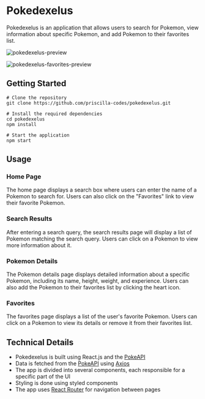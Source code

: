 # Pokedexelus
Pokedexelus is an application that allows users to search for Pokemon, view information about specific Pokemon, and add Pokemon to their favorites list.
                              
![pokedexelus-preview](https://user-images.githubusercontent.com/10909592/230292598-6b0190de-d3bf-4d7a-a7a3-4262eae7ef10.png)

![pokedexelus-favorites-preview](https://user-images.githubusercontent.com/10909592/230292615-97f905f9-0e52-4875-96ac-8750250c906f.png)

## Getting Started
```
# Clone the repository 
git clone https://github.com/priscilla-codes/pokedexelus.git
```

```
# Install the required dependencies
cd pokedexelus
npm install
```

```
# Start the application 
npm start
```

## Usage
### Home Page
The home page displays a search box where users can enter the name of a Pokemon to search for. Users can also click on the "Favorites" link to view their favorite Pokemon.

### Search Results
After entering a search query, the search results page will display a list of Pokemon matching the search query. Users can click on a Pokemon to view more information about it.

### Pokemon Details
The Pokemon details page displays detailed information about a specific Pokemon, including its name, height, weight, and experience. Users can also add the Pokemon to their favorites list by clicking the heart icon.

### Favorites
The favorites page displays a list of the user's favorite Pokemon. Users can click on a Pokemon to view its details or remove it from their favorites list.

## Technical Details
- Pokedexelus is built using React.js and the [PokeAPI](https://pokeapi.co/) 
- Data is fetched from the [PokeAPI](https://pokeapi.co/) using [Axios](https://axios-http.com/) 
- The app is divided into several components, each responsible for a specific part of the UI
- Styling is done using styled components
- The app uses [React Router](https://reactrouter.com/en/main) for navigation between pages
